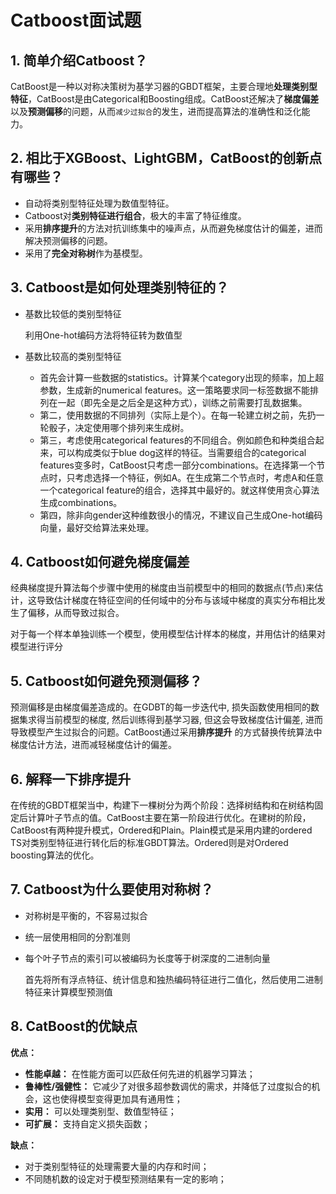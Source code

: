 <!--
 * @Description: 
 * @Version: 1.0
 * @Autor: xihuishaw
 * @Date: 2022-07-22 11:13:24
 * @LastEditors: xihuishaw
 * @LastEditTime: 2022-08-09 10:42:43
-->


# Catboost面试题

## 1. 简单介绍Catboost？

CatBoost是一种以对称决策树为基学习器的GBDT框架，主要合理地**处理类别型特征**，CatBoost是由Categorical和Boosting组成。CatBoost还解决了**梯度偏差**以及**预测偏移**的问题，从而`减少过拟合`的发生，进而提高算法的准确性和泛化能力。

## 2. 相比于XGBoost、LightGBM，CatBoost的创新点有哪些？

- 自动将类别型特征处理为数值型特征。 
- Catboost对**类别特征进行组合**，极大的丰富了特征维度。
- 采用**排序提升**的方法对抗训练集中的噪声点，从而避免梯度估计的偏差，进而解决预测偏移的问题。
- 采用了**完全对称树**作为基模型。

## 3. Catboost是如何处理类别特征的？

- 基数比较低的类别型特征

  利用One-hot编码方法将特征转为数值型

- 基数比较高的类别型特征

  - 首先会计算一些数据的statistics。计算某个category出现的频率，加上超参数，生成新的numerical features。这一策略要求同一标签数据不能排列在一起（即先全是之后全是这种方式），训练之前需要打乱数据集。
  - 第二，使用数据的不同排列（实际上是个）。在每一轮建立树之前，先扔一轮骰子，决定使用哪个排列来生成树。
  - 第三，考虑使用categorical features的不同组合。例如颜色和种类组合起来，可以构成类似于blue dog这样的特征。当需要组合的categorical features变多时，CatBoost只考虑一部分combinations。在选择第一个节点时，只考虑选择一个特征，例如A。在生成第二个节点时，考虑A和任意一个categorical feature的组合，选择其中最好的。就这样使用贪心算法生成combinations。
  - 第四，除非向gender这种维数很小的情况，不建议自己生成One-hot编码向量，最好交给算法来处理。

## 4. Catboost如何避免梯度偏差

经典梯度提升算法每个步骤中使用的梯度由当前模型中的相同的数据点(节点)来估计，这导致估计梯度在特征空间的任何域中的分布与该域中梯度的真实分布相比发生了偏移，从而导致过拟合。

对于每一个样本单独训练一个模型，使用模型估计样本的梯度，并用估计的结果对模型进行评分



## 5. Catboost如何避免预测偏移？

预测偏移是由梯度偏差造成的。在GDBT的每一步迭代中, 损失函数使用相同的数据集求得当前模型的梯度, 然后训练得到基学习器, 但这会导致梯度估计偏差, 进而导致模型产生过拟合的问题。CatBoost通过采用**排序提升** 的方式替换传统算法中梯度估计方法，进而减轻梯度估计的偏差。

## 6. 解释一下排序提升

在传统的GBDT框架当中，构建下一棵树分为两个阶段：选择树结构和在树结构固定后计算叶子节点的值。CatBoost主要在第一阶段进行优化。在建树的阶段，CatBoost有两种提升模式，Ordered和Plain。Plain模式是采用内建的ordered TS对类别型特征进行转化后的标准GBDT算法。Ordered则是对Ordered boosting算法的优化。

## 7. Catboost为什么要使用对称树？

- 对称树是平衡的，不容易过拟合

- 统一层使用相同的分割准则

- 每个叶子节点的索引可以被编码为长度等于树深度的二进制向量

  首先将所有浮点特征、统计信息和独热编码特征进行二值化，然后使用二进制特征来计算模型预测值

## 8. CatBoost的优缺点

**优点：**

- **性能卓越：** 在性能方面可以匹敌任何先进的机器学习算法；
- **鲁棒性/强健性：** 它减少了对很多超参数调优的需求，并降低了过度拟合的机会，这也使得模型变得更加具有通用性；
- **实用：** 可以处理类别型、数值型特征；
- **可扩展：** 支持自定义损失函数；

**缺点：**

- 对于类别型特征的处理需要大量的内存和时间；
- 不同随机数的设定对于模型预测结果有一定的影响；



